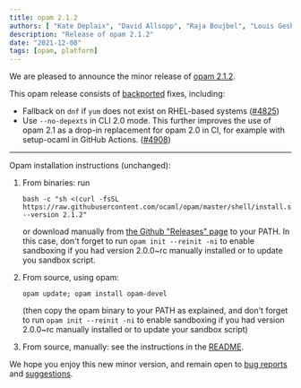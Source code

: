 ```yaml
---
title: opam 2.1.2
authors: [ "Kate Deplaix", "David Allsopp", "Raja Boujbel", "Louis Gesbert"]
description: "Release of opam 2.1.2"
date: "2021-12-08"
tags: [opam, platform]
---
```


We are pleased to announce the minor release of [opam 2.1.2](https://github.com/ocaml/opam/releases/tag/2.1.2).

This opam release consists of [backported](https://github.com/ocaml/opam/issues/4920) fixes, including:

* Fallback on `dnf` if `yum` does not exist on RHEL-based systems ([#4825](https://github.com/ocaml/opam/pull/4825))
* Use `--no-depexts` in CLI 2.0 mode. This further improves the use of opam 2.1 as a drop-in replacement for opam 2.0 in CI, for example with setup-ocaml in GitHub Actions. ([#4908](https://github.com/ocaml/opam/pull/4908))

---

Opam installation instructions (unchanged):

1. From binaries: run

    ```
    bash -c "sh <(curl -fsSL https://raw.githubusercontent.com/ocaml/opam/master/shell/install.sh) --version 2.1.2"
    ```

    or download manually from [the Github "Releases" page](https://github.com/ocaml/opam/releases/tag/2.1.2) to your PATH. In this case, don't forget to run `opam init --reinit -ni` to enable sandboxing if you had version 2.0.0~rc manually installed or to update you sandbox script.

2. From source, using opam:

    ```
    opam update; opam install opam-devel
    ```

   (then copy the opam binary to your PATH as explained, and don't forget to run `opam init --reinit -ni` to enable sandboxing if you had version 2.0.0~rc manually installed or to update your sandbox script)

3. From source, manually: see the instructions in the [README](https://github.com/ocaml/opam/tree/2.1.2#compiling-this-repo).

We hope you enjoy this new minor version, and remain open to [bug reports](https://github.com/ocaml/opam/issues) and [suggestions](https://github.com/ocaml/opam/issues).
